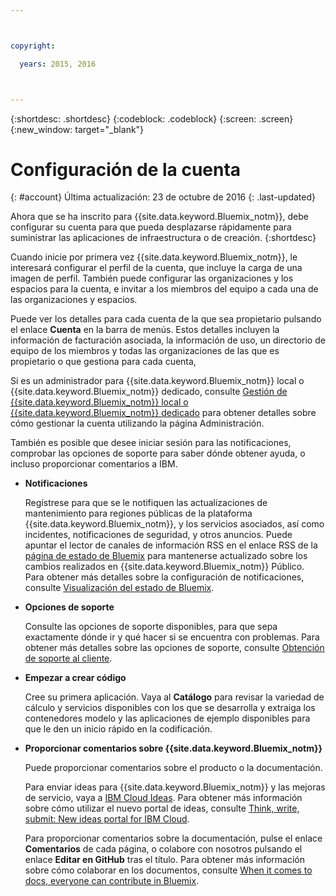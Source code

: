 ```yaml
---



copyright:

  years: 2015, 2016



---
```


{:shortdesc: .shortdesc}
{:codeblock: .codeblock}
{:screen: .screen}
{:new_window: target="_blank"}


# Configuración de la cuenta
{: #account}
Última actualización: 23 de octubre de 2016
{: .last-updated}

Ahora que se ha inscrito para {{site.data.keyword.Bluemix_notm}}, debe configurar su cuenta para que pueda desplazarse rápidamente para suministrar las aplicaciones de infraestructura o de creación.
{:shortdesc}

Cuando inicie por primera vez {{site.data.keyword.Bluemix_notm}}, le interesará configurar el perfil de la cuenta, que incluye la carga de una imagen de perfil. También puede configurar las organizaciones y los espacios para la cuenta, e invitar a los miembros del equipo a cada una de las organizaciones y espacios. 

Puede ver los detalles para cada cuenta de la que sea propietario pulsando el enlace **Cuenta** en la barra de menús. Estos detalles incluyen la información de facturación asociada, la información de uso, un directorio de equipo de los miembros y todas las organizaciones de las que es propietario o que gestiona para cada cuenta, 

Si es un administrador para {{site.data.keyword.Bluemix_notm}} local o {{site.data.keyword.Bluemix_notm}} dedicado, consulte [Gestión de {{site.data.keyword.Bluemix_notm}} local o {{site.data.keyword.Bluemix_notm}} dedicado](/docs/admin/index.html#mng) para obtener detalles sobre cómo gestionar la cuenta utilizando la página Administración.

También es posible que desee iniciar sesión para las notificaciones, comprobar las opciones de soporte para saber dónde obtener ayuda, o incluso proporcionar comentarios a IBM.  

- **Notificaciones** 
  
  Regístrese para que se le notifiquen las actualizaciones de mantenimiento para regiones públicas de la plataforma {{site.data.keyword.Bluemix_notm}}, y los servicios asociados, así como incidentes, notificaciones de seguridad, y otros anuncios. Puede apuntar el lector de canales de información RSS en el enlace RSS de la [página de estado de Bluemix](http://ibm.biz/Bluemixstatus) para mantenerse actualizado sobre los cambios realizados en {{site.data.keyword.Bluemix_notm}} Público. Para obtener más detalles sobre la configuración de notificaciones, consulte [Visualización del estado de Bluemix](/docs/support/index.html#viewing-bluemix-status).

- **Opciones de soporte** 
  
  Consulte las opciones de soporte disponibles, para que sepa exactamente dónde ir y qué hacer si se encuentra con problemas. Para obtener más detalles sobre las opciones de soporte, consulte [Obtención de soporte al cliente](/docs/support/index.html#getting-customer-support).

- **Empezar a crear código** 
  
  Cree su primera aplicación. Vaya al **Catálogo** para revisar la variedad de cálculo y servicios disponibles con los que se desarrolla y extraiga los contenedores modelo y las aplicaciones de ejemplo disponibles para que le den un inicio rápido en la codificación.

- **Proporcionar comentarios sobre {{site.data.keyword.Bluemix_notm}}** 
  
  Puede proporcionar comentarios sobre el producto o la documentación. 
  
  Para enviar ideas para {{site.data.keyword.Bluemix_notm}} y las mejoras de servicio, vaya a [IBM Cloud Ideas](https://ibmcloud.ideas.aha.io). Para obtener más información sobre cómo utilizar el nuevo portal de ideas, consulte [Think, write, submit: New ideas portal for IBM Cloud](https://developer.ibm.com/bluemix/2016/10/05/think-write-submit/). 
  
  Para proporcionar comentarios sobre la documentación, pulse el enlace **Comentarios** de cada página, o colabore con nosotros pulsando el enlace **Editar en GitHub** tras el título. Para obtener más información sobre cómo colaborar en los documentos, consulte [When it comes to docs, everyone can contribute in Bluemix](https://developer.ibm.com/bluemix/2016/01/13/bluemix-docs-now-open-source-on-github/).


